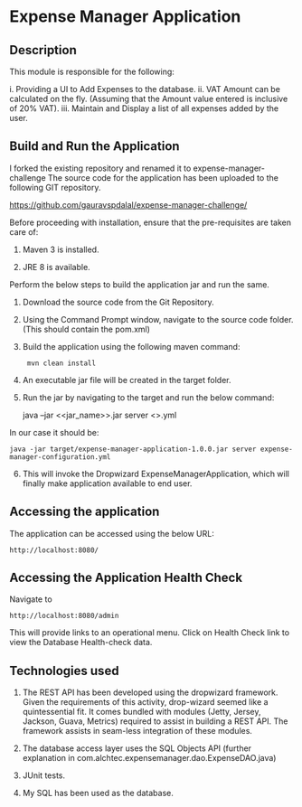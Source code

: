 # Expense Manager Application

## Description

This module is responsible for the following:

i. Providing a UI to Add Expenses to the database.
ii. VAT Amount can be calculated on the fly. (Assuming that the Amount value entered is inclusive of 20% VAT).
iii. Maintain and Display a list of all expenses added by the user. 

## Build and Run the Application

I forked the existing repository and renamed it to expense-manager-challenge
The source code for the application has been uploaded to the following GIT repository.

https://github.com/gauravspdalal/expense-manager-challenge/

Before proceeding with installation, ensure that the pre-requisites are taken care of:

1. Maven 3 is installed.

2. JRE 8 is available.

Perform the below steps to build the application jar and run the same.

1. Download the source code from the Git Repository.

2. Using the Command Prompt window, navigate to the source code folder. (This should contain the pom.xml)

3. Build the application using the following maven command: 
	
		mvn clean install

4. An executable jar file will be created in the target folder.

5. Run the jar by navigating to the target and run the below command:

	java –jar <<jar_name>>.jar server <<configuration-file-name>>.yml

In our case it should be: 
	
	java -jar target/expense-manager-application-1.0.0.jar server expense-manager-configuration.yml

6. This will invoke the Dropwizard ExpenseManagerApplication, which will finally make application available to end user. 

    
## Accessing the application

The application can be accessed using the below URL:

	http://localhost:8080/
    

## Accessing the Application Health Check
Navigate to

    http://localhost:8080/admin

This will provide links to an operational menu. Click on Health Check link to view the Database Health-check data.

## Technologies used

1. The REST API has been developed using the dropwizard framework. Given the requirements of this activity, drop-wizard seemed like a quintessential fit. It comes bundled with modules (Jetty, Jersey, Jackson, Guava, Metrics) required to assist in building a REST API. The framework assists in seam-less integration of these modules.

2. The database access layer uses the SQL Objects API (further explanation in com.alchtec.expensemanager.dao.ExpenseDAO.java)

3. JUnit tests.

4. My SQL has been used as the database.